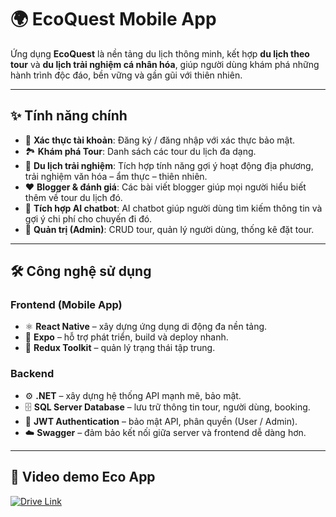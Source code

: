# 🌍 EcoQuest Mobile App

Ứng dụng **EcoQuest** là nền tảng du lịch thông minh, kết hợp **du lịch theo tour** và **du lịch trải nghiệm cá nhân hóa**, giúp người dùng khám phá những hành trình độc đáo, bền vững và gần gũi với thiên nhiên.

---

## ✨ Tính năng chính
- 🔑 **Xác thực tài khoản**: Đăng ký / đăng nhập với xác thực bảo mật.  
- 🏞️ **Khám phá Tour**: Danh sách các tour du lịch đa dạng.  
- 🌱 **Du lịch trải nghiệm**: Tích hợp tính năng gợi ý hoạt động địa phương, trải nghiệm văn hóa – ẩm thực – thiên nhiên.  
- ❤️ **Blogger & đánh giá**: Các bài viết blogger giúp mọi người hiểu biết thêm về tour du lịch đó.  
- 🧾 **Tích hợp AI chatbot**: AI chatbot giúp người dùng tìm kiếm thông tin và gợi ý chi phí cho chuyến đi đó.  
- 👤 **Quản trị (Admin)**: CRUD tour, quản lý người dùng, thống kê đặt tour.  

---

## 🛠️ Công nghệ sử dụng

### Frontend (Mobile App)
- ⚛️ **React Native** – xây dựng ứng dụng di động đa nền tảng.  
- 🚀 **Expo** – hỗ trợ phát triển, build và deploy nhanh.  
- 🔄 **Redux Toolkit** – quản lý trạng thái tập trung.  

### Backend
- ⚙️ **.NET** – xây dựng hệ thống API mạnh mẽ, bảo mật.  
- 🗄️ **SQL Server Database** – lưu trữ thông tin tour, người dùng, booking.  
- 🔐 **JWT Authentication** – bảo mật API, phân quyền (User / Admin).  
- ☁️ **Swagger** – đảm bảo kết nối giữa server và frontend dễ dàng hơn.  

---

## 📂 Video demo Eco App
[![Drive Link](https://photos.fife.usercontent.google.com/pw/AP1GczNwLSOfyoXdq_n9WnjeqhbM_e0mAhEAubkz_1Z6unnE_SpG3YS6it9I=w374-h843-s-no-gm?authuser=1)](https://drive.google.com/file/d/1m09PL8FTiH2Jy3nrT4zCK3yhYMKFFccW/view?usp=sharing)

